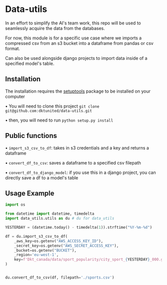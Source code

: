 # Data-utils
In an effort to simplify the AI's team work, this repo will be used to seamlessly acquire the data from the databases.

For now, this module is for a specific use case where we imports a compressed csv from an s3 bucket into a dataframe from pandas or csv format.

Can also be used alongside django projects to import data inside of a specified model's table.

## Installation
The installation requires the [setuptools](https://github.com/pypa/setuptools) package to be installed on your computer

• You will need to clone this project `git clone git@github.com:dktunited/data-utils.git`

• then, you will need to run `python setup.py install`

## Public functions
• `import_s3_csv_to_df`: takes in s3 credentials and a key and returns a dataframe

• `convert_df_to_csv`: saves a dataframe to a specified csv filepath

• `convert_df_to_django_model`: if you use this in a django project, you can directly save a df to a model's table

## Usage Example
```py
import os

from datetime import datetime, timedelta
import data_utils.utils as du # du for data_utils

YESTERDAY = (datetime.today() - timedelta(1)).strftime("%Y-%m-%d")

df = du.import_s3_csv_to_df(
    _aws_key=os.getenv("AWS_ACCESS_KEY_ID"),
    _secret_key=os.getenv("AWS_SECRET_ACCESS_KEY"),
    _bucket=os.getenv("BUCKET"),
    _region='eu-west-1',
    key=f'Dkt_canada/data/sport_popularity/city_sport_{YESTERDAY}_000.gz'
)


du.convert_df_to_csv(df, filepath='./sports.csv')
```